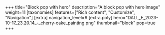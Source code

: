 +++
title="Block pop with hero"
description="A block pop with hero image"
weight=11
[taxonomies]
features=["Rich content", "Customize", "Navigation"]
[extra]
navigation_level=9
[extra.poly]
hero="DALL_E_2023-10-17_23.20.14_-_cherry-cake_painting.png"
thumbnail="block"
pop=true
+++

